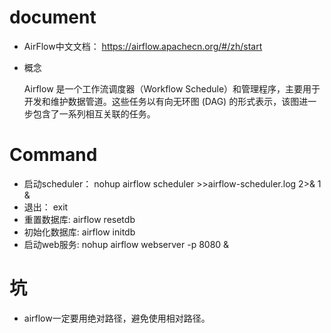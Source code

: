 # document

- AirFlow中文文档： https://airflow.apachecn.org/#/zh/start  

- 概念

	Airflow 是一个工作流调度器（Workflow Schedule）和管理程序，主要用于开发和维护数据管道。这些任务以有向无环图 (DAG) 的形式表示，该图进一步包含了一系列相互关联的任务。



# Command  

- 启动scheduler： nohup airflow scheduler >>airflow-scheduler.log 2>& 1 &  
- 退出： exit  
- 重置数据库: airflow resetdb  
- 初始化数据库: airflow initdb  
- 启动web服务:  nohup airflow webserver -p 8080 &  
 


# 坑
- airflow一定要用绝对路径，避免使用相对路径。


